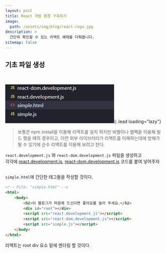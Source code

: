 ```yaml
---
layout: post
title: React 개발 환경 구축하기
image: 
  path: /assets/img/blog/react-rogo.jpg
description: >
  간단히 확인할 수 있는 리액트 예제를 다뤄봅니다.
sitemap: false
---
```

<style>
.p {
  font: italic serif;
  color: gray;
}
</style>


## 기초 파일 생성

<br>

![image](/assets/img/blog/file-tree.png){:.lead loading="lazy"}

 >보통은 npm install을 이용해 리액트를 설치 하지만 바벨이나 웹팩을 이용해 빌드 했을 때의 경우이고, 이런 외부 라이브러리가 리액트를 이해하는데에 방해가 될 수 있기에 순수 리액트를 이용해 보려고 한다.

 <code>react.development.js</code> 와 <code>react-dom.development.js</code> 파일을 생성하고<br> 각각에 <a href="https://unpkg.com/react@16/umd/react.development.js">react.development.js</a>,
 <a href="https://unpkg.com/react-dom@16/umd/react-dom.development.js">react-dom.development.js</a> 코드를 붙여 넣어주자

<h2 class="h3 hr-bottom"></h2>

<code>simple.html</code>에 간단한 태그들을 작성할 것이다.

~~~html
<!-- File: "simple.html" -->
<html>
    <body>
        <h2>이 블로그가 마음에 드신다면 좋아요를 눌러 주세요.</h2>
        <div id="root"></div>
        <script src="react.development.js"></script>
        <script src="react-dom.development.js"></script>
        <script src="simple.js"></script>
    </body>
</html>
~~~
리액트는 root div 요소 밑에 렌더링 할 것이다.




